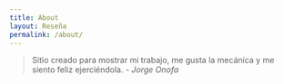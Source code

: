 ```yaml
---
title: About
layout: Reseña
permalink: /about/
---
```

> Sitio creado para mostrar mi trabajo, me gusta la mecánica y me siento feliz ejerciéndola. <cite>- Jorge Onofa</cite>

